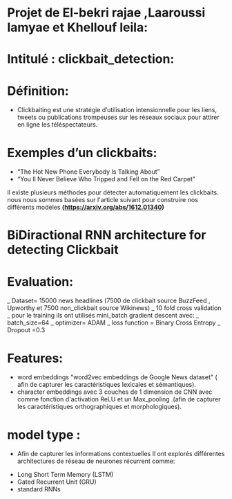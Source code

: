 # Projet de El-bekri rajae ,Laaroussi lamyae et Khellouf leila: 
# Intitulé : clickbait_detection:
# Définition: 
- Clickbaiting est une stratégie d’utilisation intensionnelle pour les liens, tweets ou publications trompeuses sur les réseaux sociaux pour attirer en ligne les téléspectateurs.
# Exemples d’un clickbaits: 
- “The Hot New Phone Everybody Is Talking About”
- “You ll Never Believe Who Tripped and Fell on the Red Carpet”

Il existe plusieurs méthodes pour détecter automatiquement les clickbaits.
nous nous sommes basées sur l'article suivant pour construire nos différents modèles __(https://arxiv.org/abs/1612.01340)__

# BiDiractional RNN architecture for detecting Clickbait

# Evaluation: 
_ Dataset= 15000 news headlines (7500 de clickbait source BuzzFeed , Upworthy et 7500 non_clickbait source Wikinews)
_ 10 fold cross validation
_ pour le training ils ont utilisés mini_batch gradient descent avec: 
_ batch_size=64
_ optimizer= ADAM
_ loss function = Binary Cross Entropy
_ Dropout =0.3
# Features: 
-  word embeddings  "word2vec embeddings de Google News dataset" ( afin de capturer les caractéristiques lexicales et sémantiques). 
-  character embeddings avec 3 couches de 1 dimension de CNN avec comme fonction d'activation ReLU et un Max_pooling .(afin de capturer les caractéristiques orthographiques et morphologiques).
# model type :
- Afin de capturer les informations contextuelles Il ont explorés différentes architectures de réseau de neurones récurrent comme: 
* Long Short Term Memory (LSTM)
* Gated Recurrent Unit (GRU) 
* standard RNNs
